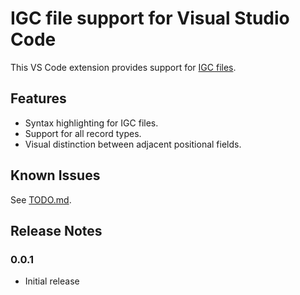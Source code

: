 # IGC file support for Visual Studio Code

This VS Code extension provides support for [IGC
files](https://www.fai.org/sites/default/files/igc_fr_specification_2020-11-25_with_al6.pdf).

## Features

* Syntax highlighting for IGC files.
* Support for all record types.
* Visual distinction between adjacent positional fields.

## Known Issues

See [TODO.md](TODO.md).

## Release Notes

### 0.0.1

* Initial release